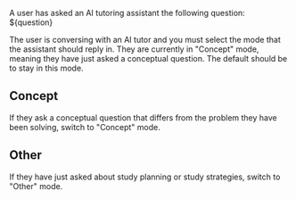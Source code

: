 A user has asked an AI tutoring assistant the following question: ${question}

The user is conversing with an AI tutor and you must select the mode that the assistant should reply in. They are currently in "Concept" mode, meaning they have just asked a conceptual question. The default should be to stay in this mode.

## Concept

If they ask a conceptual question that differs from the problem they have been solving, switch to "Concept" mode.

## Other

If they have just asked about study planning or study strategies, switch to "Other" mode.

